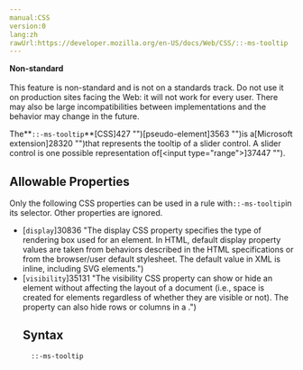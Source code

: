 ```yaml
---
manual:CSS
version:0
lang:zh
rawUrl:https://developer.mozilla.org/en-US/docs/Web/CSS/::-ms-tooltip
---
```






**Non-standard**<br></br>This feature is non-standard and is not on a standards track. Do not use it on production sites facing the Web: it will not work for every user. There may also be large incompatibilities between implementations and the behavior may change in the future.






The**`::-ms-tooltip`**[CSS]427 "")[pseudo-element]3563 "")is a[Microsoft extension]28320 "")that represents the tooltip of a slider control. A slider control is one possible representation of[&lt;input type=&quot;range&quot;&gt;]37447 "").


## Allowable Properties<a name="Allowable_properties"></a>


Only the following CSS properties can be used in a rule with`::-ms-tooltip`in its selector. Other properties are ignored.


* [`display`]30836 "The display CSS property specifies the type of rendering box used for an element. In HTML, default display property values are taken from behaviors described in the HTML specifications or from the browser/user default stylesheet. The default value in XML is inline, including SVG elements.")
* [`visibility`]35131 "The visibility CSS property can show or hide an element without affecting the layout of a document (i.e., space is created for elements regardless of whether they are visible or not). The property can also hide rows or columns in a <table>.")

## Syntax<a name="Syntax"></a>

```
  ::-ms-tooltip

```



